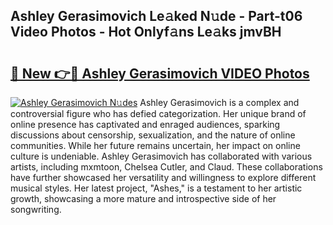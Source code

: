 ## Ashley Gerasimovich Le𝚊ked N𝚞de - Part-t06 Video Photos - Hot Onlyf𝚊ns Le𝚊ks jmvBH

# <h2><a href="http://ab63021.deff.icu/?id=Ashley+Gerasimovich">🔗 New 👉🔴 Ashley Gerasimovich VIDEO Photos</a></h2>

[![Ashley Gerasimovich N𝚞des](https://i.imgur.com/rIISA9y.gif)](http://ab63021.deff.icu/?id=Ashley+Gerasimovich)
Ashley Gerasimovich is a complex and controversial figure who has defied categorization. Her unique brand of online presence has captivated and enraged audiences, sparking discussions about censorship, sexualization, and the nature of online communities. While her future remains uncertain, her impact on online culture is undeniable. Ashley Gerasimovich has collaborated with various artists, including mxmtoon, Chelsea Cutler, and Claud. These collaborations have further showcased her versatility and willingness to explore different musical styles. Her latest project, "Ashes," is a testament to her artistic growth, showcasing a more mature and introspective side of her songwriting.
